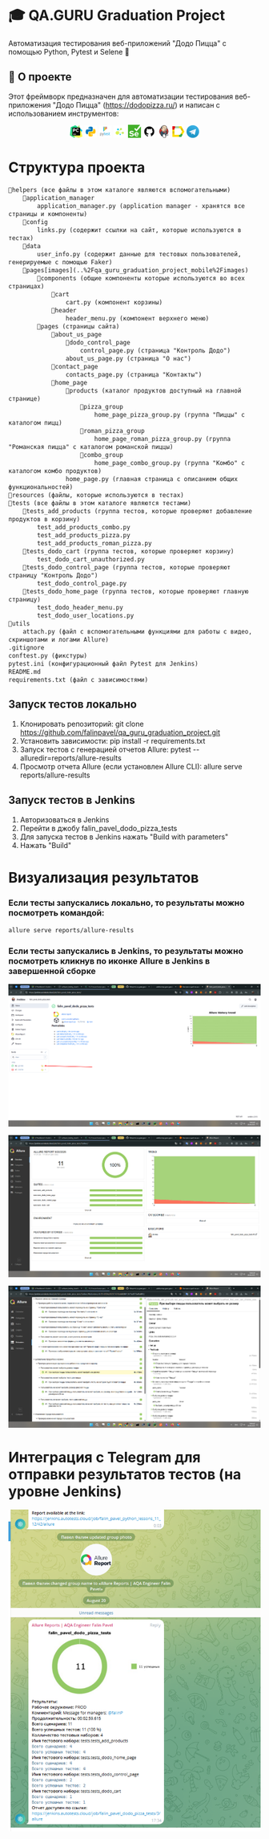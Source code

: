 # 🎓 QA.GURU Graduation Project

Автоматизация тестирования веб-приложений "Додо Пицца" с помощью Python, Pytest и Selene 🚀

## 📖 О проекте

Этот фреймворк предназначен для автоматизации тестирования веб-приложения "Додо Пицца" (https://dodopizza.ru/) и написан с использованием инструментов:

<p  align="center">
  <code><img width="5%" title="Pycharm" src="resources/images/logo/pycharm.png" alt="pycharm"></code>
  <code><img width="5%" title="Python" src="resources/images/logo/python.png" alt="python"></code>
  <code><img width="5%" title="Pytest" src="resources/images/logo/pytest.png" alt="pytest"></code>
  <code><img width="5%" title="Selene" src="resources/images/logo/selene.png" alt="selene"></code>
  <code><img width="5%" title="Selenium" src="resources/images/logo/selenium.png" alt="selenium"></code>
  <code><img width="5%" title="GitHub" src="resources/images/logo/github.png" alt="github"></code>
  <code><img width="5%" title="Jenkins" src="resources/images/logo/jenkins.png" alt="jenkins"></code>
  <code><img width="5%" title="Allure Report" src="resources/images/logo/allure_report.png" alt="allure"></code>
  <code><img width="5%" title="Telegram" src="resources/images/logo/tg.png" alt="telegram"></code>
</p>

# Структура проекта

    📁helpers (все файлы в этом каталоге являются вспомогательными)
        📁application_manager
            application_manager.py (application manager - хранятся все страницы и компоненты)
        📁config
            links.py (содержит ссылки на сайт, которые используются в тестах)
        📁data
            user_info.py (содержит данные для тестовых пользователей, генерируемые с помощью Faker)
        📁pages[images](..%2Fqa_guru_graduation_project_mobile%2Fimages)
            📁components (общие компоненты которые используются во всех страницах)
                📁cart
                    cart.py (компонент корзины)
                📁header
                    header_menu.py (компонент верхнего меню)
            📁pages (страницы сайта)
                📁about_us_page
                    📁dodo_control_page
                        control_page.py (страница "Контроль Додо")
                    about_us_page.py (страница "О нас")
                📁contact_page
                    contacts_page.py (страница "Контакты")
                📁home_page
                    📁products (каталог продуктов доступный на главной странице)
                        📁pizza_group
                            home_page_pizza_group.py (группа "Пиццы" с каталогом пицц)
                        📁roman_pizza_group
                            home_page_roman_pizza_group.py (группа "Романская пицца" с каталогом романской пиццы)
                        📁combo_group
                            home_page_combo_group.py (группа "Комбо" с каталогом комбо продуктов)
                    home_page.py (главная страница с описанием общих функциональностей)
    📁resources (файлы, которые используются в тестах)
    📁tests (все файлы в этом каталоге являются тестами)
        📁tests_add_products (группа тестов, которые проверяют добавление продуктов в корзину)
            test_add_products_combo.py
            test_add_products_pizza.py
            test_add_products_roman_pizza.py
        📁tests_dodo_cart (группа тестов, которые проверяют корзину)
            test_dodo_cart_unauthorized.py
        📁tests_dodo_control_page (группа тестов, которые проверяют страницу "Контроль Додо")
            test_dodo_control_page.py
        📁tests_dodo_home_page (группа тестов, которые проверяют главную страницу)
            test_dodo_header_menu.py
            test_dodo_user_locations.py
    📁utils
        attach.py (файл с вспомогательными функциями для работы с видео, скриншотами и логами Allure)
    .gitignore
    conftest.py (фикстуры)
    pytest.ini (конфигурационный файл Pytest для Jenkins)
    README.md
    requirements.txt (файл с зависимостями)

## Запуск тестов локально

1) Клонировать репозиторий: git clone https://github.com/falinpavel/qa_guru_graduation_project.git
2) Установить зависимости: pip install -r requirements.txt
3) Запуск тестов с генерацией отчетов Allure: pytest --alluredir=reports/allure-results
4) Просмотр отчета Allure (если установлен Allure CLI): allure serve reports/allure-results

## Запуск тестов в Jenkins

1) Авторизоваться в Jenkins
2) Перейти в джобу falin_pavel_dodo_pizza_tests
3) Для запуска тестов в Jenkins нажать "Build with parameters"
4) Нажать "Build"

# Визуализация результатов

### Если тесты запускались локально, то результаты можно посмотреть командой: 
```bash
allure serve reports/allure-results
```
### Если тесты запускались в Jenkins, то результаты можно посмотреть кликнув по иконке Allure в Jenkins в завершенной сборке

<p><img title="Jenkins_Allure" src="resources/images/screenshot/allure_report_in_jenkins_1.png"></p>
<p><img title="Jenkins_Allure" src="resources/images/screenshot/allure_report_in_jenkins_2.png"></p>
<p><img title="Jenkins_Allure" src="resources/images/screenshot/allure_report_in_jenkins_3.png"></p>

# Интеграция с Telegram для отправки результатов тестов (на уровне Jenkins)

<p><img title="Telegram" src="resources/images/screenshot/telegram_1.png"></p>
